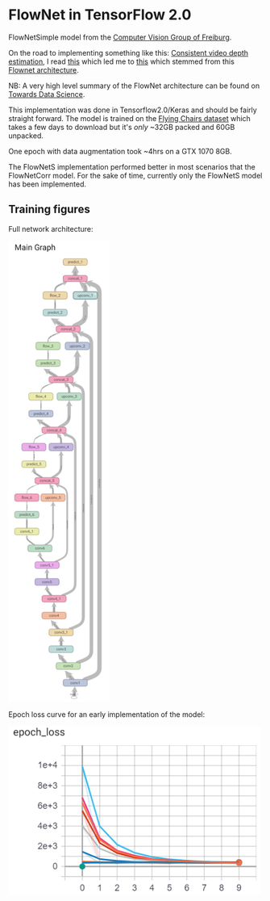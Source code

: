 # FlowNet in TensorFlow 2.0

FlowNetSimple model from the [Computer Vision Group of Freiburg](https://lmb.informatik.uni-freiburg.de/Publications/2015/DFIB15/flownet.pdf).

On the road to implementing something like this: [Consistent video depth estimation](https://roxanneluo.github.io/Consistent-Video-Depth-Estimation/), I read [this](https://arxiv.org/pdf/2006.02535.pdf) which led me to [this](https://www.cv-foundation.org/openaccess/content_cvpr_2016/papers/Mayer_A_Large_Dataset_CVPR_2016_paper.pdf) which stemmed from this [Flownet architecture](https://lmb.informatik.uni-freiburg.de/Publications/2015/DFIB15/flownet.pdf).

NB: A very high level summary of the FlowNet architecture can be found on [Towards Data Science](https://towardsdatascience.com/a-brief-review-of-flownet-dca6bd574de0).

This implementation was done in Tensorflow2.0/Keras and should be fairly straight forward.  The model is trained on the [Flying Chairs dataset](https://lmb.informatik.uni-freiburg.de/resources/datasets/FlyingChairs.en.html) which takes a few days to download but it's *only* ~32GB packed and 60GB unpacked.

One epoch with data augmentation took ~4hrs on a GTX 1070 8GB.

The FlowNetS implementation performed better in most scenarios that the FlowNetCorr model.  For the sake of time, currently only the FlowNetS model has been implemented.

## Training figures

Full network architecture:

<img src="repo_images/graph.png" alt="Graph" style="width:200px;"/>

Epoch loss curve for an early implementation of the model:

<img src="repo_images/early_epoch_loss.png" alt="Graph" style="width:500px;"/>
